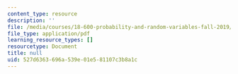 ```yaml
---
content_type: resource
description: ''
file: /media/courses/18-600-probability-and-random-variables-fall-2019/527d6363696a539e01e581107c3b8a1c_MIT18_600F19_lec6.pdf
file_type: application/pdf
learning_resource_types: []
resourcetype: Document
title: null
uid: 527d6363-696a-539e-01e5-81107c3b8a1c
---
```

